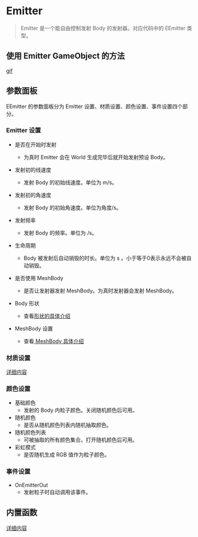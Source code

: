 # Emitter

> Emitter 是一个能自由控制发射 Body 的发射器。对应代码中的 EEmitter 类型。 

## 使用 Emitter GameObject 的方法

[gif](../../GIFs/Emitter.gif)

## 参数面板

EEmitter 的参数面板分为 Emitter 设置、材质设置、颜色设置、事件设置四个部分。

### Emitter 设置

- 是否在开始时发射
  - 为真时 Emitter 会在 World 生成完毕后就开始发射预设 Body。
- 发射初的线速度
  - 发射 Body 的初始线速度。单位为 m/s。
- 发射初的角速度
  - 发射 Body 的初始角速度。单位为角度/s。
- 发射频率
  - 发射 Body 的频率。单位为 /s。
- 生命周期
  - Body 被发射后自动销毁的时长。单位为 s 。小于等于0表示永远不会被自动销毁。

- 是否使用 MeshBody
  - 是否让发射器发射 MeshBody。为真时发射器会发射 MeshBody。
- Body 形状
  - 查看[形状的具体介绍](../Concepts/Shape.md)
- MeshBody 设置
  - 查看[ MeshBody 具体介绍](Body.md)

### 材质设置

[详细内容](../Concepts/Material.md)

### 颜色设置

- 基础颜色
  - 发射的 Body 内粒子颜色。关闭随机颜色后可用。
- 随机颜色
  - 是否从随机颜色列表内随机抽取颜色。
- 随机颜色列表
  - 可被抽取的所有颜色集合。打开随机颜色后可用。
- 彩虹模式
  - 是否随机生成 RGB 值作为粒子颜色。

### 事件设置

- OnEmitterOut
  - 发射粒子时自动调用该事件。

## 内置函数

[详细内容]()
